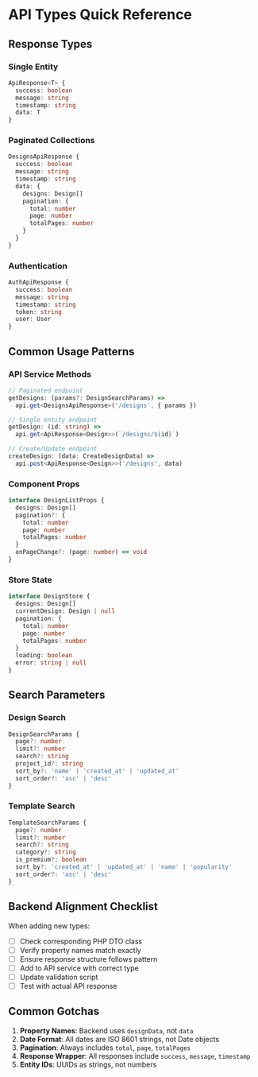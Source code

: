 # API Types Quick Reference

## Response Types

### Single Entity
```typescript
ApiResponse<T> {
  success: boolean
  message: string  
  timestamp: string
  data: T
}
```

### Paginated Collections
```typescript
DesignsApiResponse {
  success: boolean
  message: string
  timestamp: string
  data: {
    designs: Design[]
    pagination: {
      total: number
      page: number
      totalPages: number
    }
  }
}
```

### Authentication
```typescript
AuthApiResponse {
  success: boolean
  message: string
  timestamp: string
  token: string
  user: User
}
```

## Common Usage Patterns

### API Service Methods
```typescript
// Paginated endpoint
getDesigns: (params?: DesignSearchParams) => 
  api.get<DesignsApiResponse>('/designs', { params })

// Single entity endpoint  
getDesign: (id: string) => 
  api.get<ApiResponse<Design>>(`/designs/${id}`)

// Create/Update endpoint
createDesign: (data: CreateDesignData) => 
  api.post<ApiResponse<Design>>('/designs', data)
```

### Component Props
```typescript
interface DesignListProps {
  designs: Design[]
  pagination?: {
    total: number
    page: number
    totalPages: number
  }
  onPageChange?: (page: number) => void
}
```

### Store State
```typescript
interface DesignStore {
  designs: Design[]
  currentDesign: Design | null
  pagination: {
    total: number
    page: number
    totalPages: number
  }
  loading: boolean
  error: string | null
}
```

## Search Parameters

### Design Search
```typescript
DesignSearchParams {
  page?: number
  limit?: number
  search?: string
  project_id?: string
  sort_by?: 'name' | 'created_at' | 'updated_at'
  sort_order?: 'asc' | 'desc'
}
```

### Template Search
```typescript
TemplateSearchParams {
  page?: number
  limit?: number
  search?: string
  category?: string
  is_premium?: boolean
  sort_by?: 'created_at' | 'updated_at' | 'name' | 'popularity'
  sort_order?: 'asc' | 'desc'
}
```

## Backend Alignment Checklist

When adding new types:

- [ ] Check corresponding PHP DTO class
- [ ] Verify property names match exactly
- [ ] Ensure response structure follows pattern
- [ ] Add to API service with correct type
- [ ] Update validation script
- [ ] Test with actual API response

## Common Gotchas

1. **Property Names**: Backend uses `designData`, not `data`
2. **Date Format**: All dates are ISO 8601 strings, not Date objects
3. **Pagination**: Always includes `total`, `page`, `totalPages`
4. **Response Wrapper**: All responses include `success`, `message`, `timestamp`
5. **Entity IDs**: UUIDs as strings, not numbers
